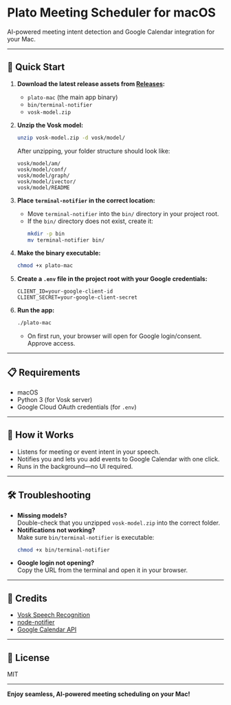 # Plato Meeting Scheduler for macOS

AI-powered meeting intent detection and Google Calendar integration for your Mac.

---

## 🚀 Quick Start

1. **Download the latest release assets from [Releases](https://github.com/aryanma/plato-mac/releases):**
    - `plato-mac` (the main app binary)
    - `bin/terminal-notifier`
    - `vosk-model.zip`

2. **Unzip the Vosk model:**
    ```sh
    unzip vosk-model.zip -d vosk/model/
    ```
    After unzipping, your folder structure should look like:
    ```
    vosk/model/am/
    vosk/model/conf/
    vosk/model/graph/
    vosk/model/ivector/
    vosk/model/README
    ```

3. **Place `terminal-notifier` in the correct location:**
    - Move `terminal-notifier` into the `bin/` directory in your project root.
    - If the `bin/` directory does not exist, create it:
      ```sh
      mkdir -p bin
      mv terminal-notifier bin/
      ```

4. **Make the binary executable:**
    ```sh
    chmod +x plato-mac
    ```

5. **Create a `.env` file in the project root with your Google credentials:**
    ```
    CLIENT_ID=your-google-client-id
    CLIENT_SECRET=your-google-client-secret
    ```

6. **Run the app:**
    ```sh
    ./plato-mac
    ```
    - On first run, your browser will open for Google login/consent. Approve access.

---

## 📋 Requirements

- macOS
- Python 3 (for Vosk server)
- Google Cloud OAuth credentials (for `.env`)

---

## 📝 How it Works

- Listens for meeting or event intent in your speech.
- Notifies you and lets you add events to Google Calendar with one click.
- Runs in the background—no UI required.

---

## 🛠 Troubleshooting

- **Missing models?**  
  Double-check that you unzipped `vosk-model.zip` into the correct folder.
- **Notifications not working?**  
  Make sure `bin/terminal-notifier` is executable:
    ```sh
    chmod +x bin/terminal-notifier
    ```
- **Google login not opening?**  
  Copy the URL from the terminal and open it in your browser.

---

## 🙏 Credits

- [Vosk Speech Recognition](https://alphacephei.com/vosk/)
- [node-notifier](https://github.com/mikaelbr/node-notifier)
- [Google Calendar API](https://developers.google.com/calendar)

---

## 📣 License

MIT

---

**Enjoy seamless, AI-powered meeting scheduling on your Mac!** 